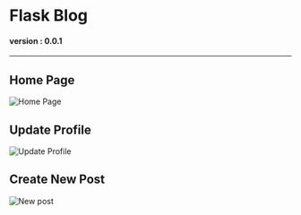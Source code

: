 # Flask Blog
#### version : 0.0.1

---

## Home Page
<img src="https://i.ibb.co/Nm98dSR/screen1.png" alt="Home Page">

## Update Profile
<img src="https://i.ibb.co/fXgNJN5/screen2.png" alt="Update Profile">

## Create New Post
<img src="https://i.ibb.co/p1JpkvT/screen3.png" alt="New post">

